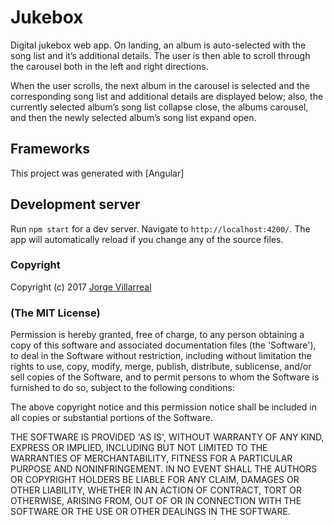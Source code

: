 # Jukebox

Digital jukebox web app. On landing, an album is auto-selected with the song list and it’s additional details. The user is then able to scroll through the carousel both in the left and right directions.  

When the user scrolls, the next album in the carousel is selected and the corresponding song list and additional details are displayed below;
also, the currently selected album’s song list collapse close, the albums carousel, and then the newly selected album’s song list expand open. 

## Frameworks

This project was generated with [Angular]

## Development server

Run `npm start` for a dev server. Navigate to `http://localhost:4200/`. The app will automatically reload if you change any of the source files.

### Copyright

Copyright (c) 2017 [Jorge Villarreal](http://jorgevm.com)

### (The MIT License)
Permission is hereby granted, free of charge, to any person obtaining
a copy of this software and associated documentation files (the
'Software'), to deal in the Software without restriction, including
without limitation the rights to use, copy, modify, merge, publish,
distribute, sublicense, and/or sell copies of the Software, and to
permit persons to whom the Software is furnished to do so, subject to
the following conditions:

The above copyright notice and this permission notice shall be
included in all copies or substantial portions of the Software.

THE SOFTWARE IS PROVIDED 'AS IS', WITHOUT WARRANTY OF ANY KIND,
EXPRESS OR IMPLIED, INCLUDING BUT NOT LIMITED TO THE WARRANTIES OF
MERCHANTABILITY, FITNESS FOR A PARTICULAR PURPOSE AND NONINFRINGEMENT.
IN NO EVENT SHALL THE AUTHORS OR COPYRIGHT HOLDERS BE LIABLE FOR ANY
CLAIM, DAMAGES OR OTHER LIABILITY, WHETHER IN AN ACTION OF CONTRACT,
TORT OR OTHERWISE, ARISING FROM, OUT OF OR IN CONNECTION WITH THE
SOFTWARE OR THE USE OR OTHER DEALINGS IN THE SOFTWARE.